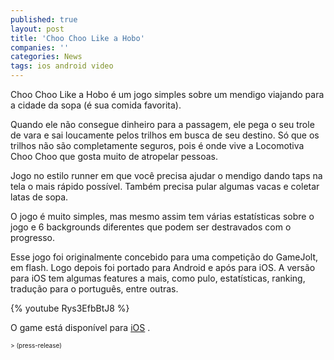 ```yaml
---
published: true
layout: post
title: 'Choo Choo Like a Hobo'
companies: ''
categories: News
tags: ios android video
---
```


 
Choo Choo Like a Hobo é um jogo simples sobre um mendigo viajando para a cidade da sopa (é sua comida favorita).
 
Quando ele não consegue dinheiro para a passagem, ele pega o seu trole de vara e sai loucamente pelos trilhos em busca de seu destino. Só que os trilhos não são completamente seguros, pois é onde vive a Locomotiva Choo Choo que gosta muito de atropelar pessoas.
 

 
Jogo no estilo runner em que você precisa ajudar o mendigo dando taps na tela o mais rápido possível. Também precisa pular algumas vacas e coletar latas de sopa.
 
O jogo é muito simples, mas mesmo assim tem várias estatísticas sobre o jogo e 6 backgrounds diferentes que podem ser destravados com o progresso.
 
Esse jogo foi originalmente concebido para uma competição do GameJolt, em flash. Logo depois foi portado para Android e após para iOS. A versão para iOS tem algumas features a mais, como pulo, estatísticas, ranking, tradução para o português, entre outras.
 
{% youtube Rys3EfbBtJ8 %}
 
O game está disponível para <a href="https://itunes.apple.com/us/app/id688813921?mt=8&ign-mpt=uo%3D4" target="_blank">iOS</a>
.
 
<span style="font-size: x-small;">> (press-release)</span>
